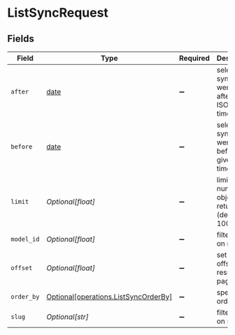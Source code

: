 # ListSyncRequest


## Fields

| Field                                                                                  | Type                                                                                   | Required                                                                               | Description                                                                            |
| -------------------------------------------------------------------------------------- | -------------------------------------------------------------------------------------- | -------------------------------------------------------------------------------------- | -------------------------------------------------------------------------------------- |
| `after`                                                                                | [date](https://docs.python.org/3/library/datetime.html#date-objects)                   | :heavy_minus_sign:                                                                     | select syncs that were run after given ISO timestamp                                   |
| `before`                                                                               | [date](https://docs.python.org/3/library/datetime.html#date-objects)                   | :heavy_minus_sign:                                                                     | select syncs that were run before given ISO timestamp                                  |
| `limit`                                                                                | *Optional[float]*                                                                      | :heavy_minus_sign:                                                                     | limit the number of objects returned (default is 100)                                  |
| `model_id`                                                                             | *Optional[float]*                                                                      | :heavy_minus_sign:                                                                     | filter based on modelId                                                                |
| `offset`                                                                               | *Optional[float]*                                                                      | :heavy_minus_sign:                                                                     | set the offset on results (for pagination)                                             |
| `order_by`                                                                             | [Optional[operations.ListSyncOrderBy]](undefined/models/operations/listsyncorderby.md) | :heavy_minus_sign:                                                                     | specify the order                                                                      |
| `slug`                                                                                 | *Optional[str]*                                                                        | :heavy_minus_sign:                                                                     | filter based on slug                                                                   |